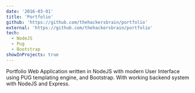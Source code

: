 ```yaml
---
date: '2016-03-01'
title: 'Portfolio'
github: 'https://github.com/thehackersbrain/portfolio'
external: 'https://github.com/thehackersbrain/portfolio'
tech:
  - NodeJS
  - Pug
  - Bootstrap
showInProjects: true
---
```


Portfolio Web Application written in NodeJS with modern User Interface using PUG templating engine, and Bootstrap. With working backend system with NodeJS and Express.
